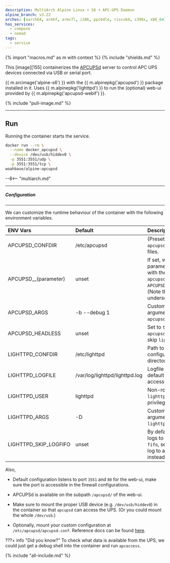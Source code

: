 ```yaml
---
description: MultiArch Alpine Linux + S6 + APC-UPS Daemon
alpine_branch: v3.22
arches: [aarch64, armhf, armv7l, i386, ppc64le, riscv64, s390x, x86_64]
has_services:
  - compose
  - nomad
tags:
  - service
---
```


{% import "macros.md" as m with context %}
{% include "shields.md" %}

This [image][155] containerizes the [APCUPSd][2] server to
control APC UPS devices connected via USB or serial port.

{{ m.srcimage('alpine-s6') }} with the {{ m.alpinepkg('apcupsd')
}} package installed in it. Uses {{ m.alpinepkg('lighttpd') }} to
run the (optional) web-ui provided by {{ m.alpinepkg('apcupsd-webif') }}.

{% include "pull-image.md" %}

---
Run
---

Running the container starts the service.

``` sh
docker run --rm \
  --name docker_apcupsd \
  --device /dev/usb/hiddev0 \
  -p 3551:3551/udp \
  -p 3551:3551/tcp \
woahbase/alpine-apcupsd
```

--8<-- "multiarch.md"

---
##### Configuration
---

We can customize the runtime behaviour of the container with the
following environment variables.

| ENV Vars              | Default                        | Description
| :---                  | :---                           | :---
| APCUPSD_CONFDIR       | /etc/apcupsd                   | (Preset) Path to `apcupsd` configuration files.
| APCUPSD__(parameter)  | unset                          | If set, will update the parameter (if exists) with the value in `apcupsd.conf`. E.g. `APCUPSD__UPSCABLE=usb`. (Note the **double** underscores.)
| APCUPSD_ARGS          | -b --debug 1                   | Customizable arguments passed to `apcupsd` service.
| APCUPSD_HEADLESS      | unset                          | Set to `true` to only start `apcupsd` service, and skip `lighttpd`.
| LIGHTTPD_CONFDIR      | /etc/lighttpd                  | Path to `lighttpd` configuration directory.
| LIGHTTPD_LOGFILE      | /var/log/lighttpd/lighttpd.log | Logfile for `lighttpd`, by default logs both access and error logs.
| LIGHTTPD_USER         | lighttpd                       | Non-root user that `lighttpd` drops privileges to.
| LIGHTTPD_ARGS         | -D                             | Customizable arguments passed to `lighttpd` service.
| LIGHTTPD_SKIP_LOGFIFO | unset                          | By default `lighttpd` logs to `stdout` via a `fifo`, set this to `true` to log to a regular file instead.

Also,

* Default configuration listens to port `3551` and `80` for the
  web-ui, make sure the port is accessible in the firewall
  configurations.

* APCUPSd is available on the subpath `/apcupsd/` of the web-ui.

* Make sure to mount the proper USB device (e.g.
  `/dev/usb/hiddev0`) in the container so that `apcupsd` can
  access the UPS. (Or you could mount the whole `/dev/usb`.)

* Optionally, mount your custom configuration at
  `/etc/apcupsd/apcupsd.conf`. Reference docs can be found
  [here][1].

???+ info "Did you know?"
    To check what data is available from the UPS, we could just
    get a debug shell into the container and run `apcaccess`.

[1]: https://linux.die.net/man/5/apcupsd.conf
[2]: http://www.apcupsd.org/

{% include "all-include.md" %}
